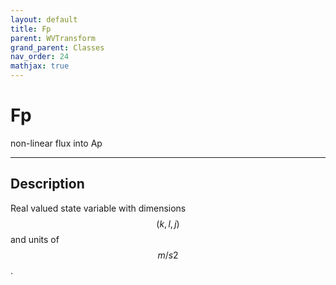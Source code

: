 ```yaml
---
layout: default
title: Fp
parent: WVTransform
grand_parent: Classes
nav_order: 24
mathjax: true
---
```


#  Fp

non-linear flux into Ap


---

## Description
Real valued state variable with dimensions $$(k,l,j)$$ and units of $$m/s2$$.

